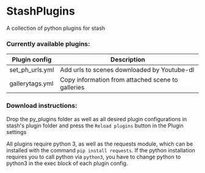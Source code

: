 # StashPlugins
A collection of python plugins for stash

### Currently available plugins:

Plugin config | Description
--------------  | ------------
set_ph_urls.yml | Add urls to scenes downloaded by Youtube-dl
gallerytags.yml | Copy information from attached scene to galleries
    
### Download instructions:
Drop the py_plugins folder as well as all desired plugin configurations in stash's plugin folder
and press the `Reload plugins` button in the Plugin settings

All plugins require python 3, as well as the requests module, which can be installed with the command `pip install requests`.
If the python installation requires you to call python via `python3`, you have to change python to python3 in the exec block of each plugin config.
